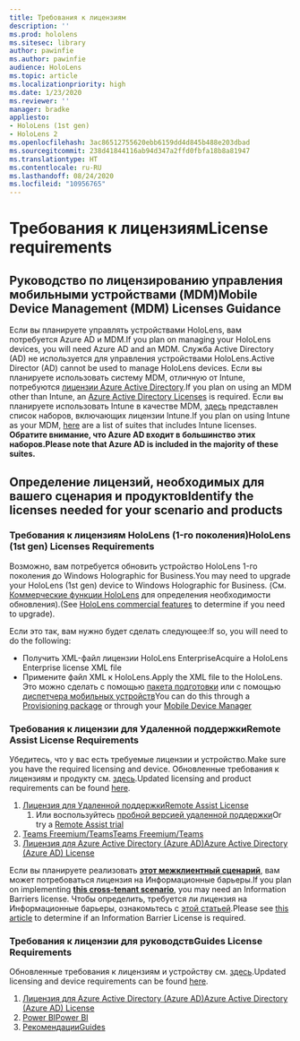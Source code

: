 ```yaml
---
title: Требования к лицензиям
description: ''
ms.prod: hololens
ms.sitesec: library
author: pawinfie
ms.author: pawinfie
audience: HoloLens
ms.topic: article
ms.localizationpriority: high
ms.date: 1/23/2020
ms.reviewer: ''
manager: bradke
appliesto:
- HoloLens (1st gen)
- HoloLens 2
ms.openlocfilehash: 3ac86512755620ebb6159dd4d845b488e203dbad
ms.sourcegitcommit: 238d41844116ab94d347a2ffd0fbfa18b8a81947
ms.translationtype: HT
ms.contentlocale: ru-RU
ms.lasthandoff: 08/24/2020
ms.locfileid: "10956765"
---
```

# <span data-ttu-id="78893-102">Требования к лицензиям</span><span class="sxs-lookup"><span data-stu-id="78893-102">License requirements</span></span>

## <span data-ttu-id="78893-103">Руководство по лицензированию управления мобильными устройствами (MDM)</span><span class="sxs-lookup"><span data-stu-id="78893-103">Mobile Device Management (MDM) Licenses Guidance</span></span>

<span data-ttu-id="78893-104">Если вы планируете управлять устройствами HoloLens, вам потребуется Azure AD и MDM.</span><span class="sxs-lookup"><span data-stu-id="78893-104">If you plan on managing your HoloLens devices, you will need Azure AD and an MDM.</span></span> <span data-ttu-id="78893-105">Служба Active Directory (AD) не используется для управления устройствами HoloLens.</span><span class="sxs-lookup"><span data-stu-id="78893-105">Active Director (AD) cannot be used to manage HoloLens devices.</span></span>
<span data-ttu-id="78893-106">Если вы планируете использовать систему MDM, отличную от Intune, потребуются [лицензии Azure Active Directory](https://docs.microsoft.com/azure/active-directory/fundamentals/active-directory-whatis).</span><span class="sxs-lookup"><span data-stu-id="78893-106">If you plan on using an MDM other than Intune, an [Azure Active Directory Licenses](https://docs.microsoft.com/azure/active-directory/fundamentals/active-directory-whatis) is required.</span></span>
<span data-ttu-id="78893-107">Если вы планируете использовать Intune в качестве MDM, [здесь](https://docs.microsoft.com/intune/fundamentals/licenses) представлен список наборов, включающих лицензии Intune.</span><span class="sxs-lookup"><span data-stu-id="78893-107">If you plan on using Intune as your MDM,  [here](https://docs.microsoft.com/intune/fundamentals/licenses) are a list of suites that includes Intune licenses.</span></span> **<span data-ttu-id="78893-108">Обратите внимание, что Azure AD входит в большинство этих наборов.</span><span class="sxs-lookup"><span data-stu-id="78893-108">Please note that Azure AD is included in the majority of these suites.</span></span>**

## <span data-ttu-id="78893-109">Определение лицензий, необходимых для вашего сценария и продуктов</span><span class="sxs-lookup"><span data-stu-id="78893-109">Identify the licenses needed for your scenario and products</span></span>

### <span data-ttu-id="78893-110">Требования к лицензиям HoloLens (1-го поколения)</span><span class="sxs-lookup"><span data-stu-id="78893-110">HoloLens (1st gen) Licenses Requirements</span></span>

<span data-ttu-id="78893-111">Возможно, вам потребуется обновить устройство HoloLens 1-го поколения до Windows Holographic for Business.</span><span class="sxs-lookup"><span data-stu-id="78893-111">You may need to upgrade your HoloLens (1st gen) device to Windows Holographic for Business.</span></span> <span data-ttu-id="78893-112">(См. [Коммерческие функции HoloLens](holoLens-commercial-features.md#feature-comparison-between-editions) для определения необходимости обновления).</span><span class="sxs-lookup"><span data-stu-id="78893-112">(See [HoloLens commercial features](holoLens-commercial-features.md#feature-comparison-between-editions) to determine if you need to upgrade).</span></span>

 <span data-ttu-id="78893-113">Если это так, вам нужно будет сделать следующее:</span><span class="sxs-lookup"><span data-stu-id="78893-113">If so, you will need to do the following:</span></span>

- <span data-ttu-id="78893-114">Получить XML-файл лицензии HoloLens Enterprise</span><span class="sxs-lookup"><span data-stu-id="78893-114">Acquire a HoloLens Enterprise license XML file</span></span>
- <span data-ttu-id="78893-115">Примените файл XML к HoloLens.</span><span class="sxs-lookup"><span data-stu-id="78893-115">Apply the XML file to the HoloLens.</span></span> <span data-ttu-id="78893-116">Это можно сделать с помощью [пакета подготовки](hololens-provisioning.md) или с помощью [диспетчера мобильных устройств](https://docs.microsoft.com/intune/configuration/holographic-upgrade)</span><span class="sxs-lookup"><span data-stu-id="78893-116">You can do this through a [Provisioning package](hololens-provisioning.md) or through your [Mobile Device Manager](https://docs.microsoft.com/intune/configuration/holographic-upgrade)</span></span>

### <span data-ttu-id="78893-117">Требования к лицензии для Удаленной поддержки</span><span class="sxs-lookup"><span data-stu-id="78893-117">Remote Assist License Requirements</span></span>

<span data-ttu-id="78893-118">Убедитесь, что у вас есть требуемые лицензии и устройство.</span><span class="sxs-lookup"><span data-stu-id="78893-118">Make sure you have the required licensing and device.</span></span> <span data-ttu-id="78893-119">Обновленные требования к лицензиям и продукту см. [здесь](https://docs.microsoft.com/dynamics365/mixed-reality/remote-assist/requirements).</span><span class="sxs-lookup"><span data-stu-id="78893-119">Updated licensing and product requirements can be found [here](https://docs.microsoft.com/dynamics365/mixed-reality/remote-assist/requirements).</span></span>

1. [<span data-ttu-id="78893-120">Лицензия для Удаленной поддержки</span><span class="sxs-lookup"><span data-stu-id="78893-120">Remote Assist License</span></span>](https://docs.microsoft.com/dynamics365/mixed-reality/remote-assist/buy-and-deploy-remote-assist)
    1. <span data-ttu-id="78893-121">Или воспользуйтесь [пробной версией удаленной поддержки](https://docs.microsoft.com/dynamics365/mixed-reality/remote-assist/try-remote-assist)</span><span class="sxs-lookup"><span data-stu-id="78893-121">Or try a [Remote Assist trial](https://docs.microsoft.com/dynamics365/mixed-reality/remote-assist/try-remote-assist)</span></span>
1. [<span data-ttu-id="78893-122">Teams Freemium/Teams</span><span class="sxs-lookup"><span data-stu-id="78893-122">Teams Freemium/Teams</span></span>](https://products.office.com/microsoft-teams/free)
1. [<span data-ttu-id="78893-123">Лицензия для Azure Active Directory (Azure AD)</span><span class="sxs-lookup"><span data-stu-id="78893-123">Azure Active Directory (Azure AD) License</span></span>](https://docs.microsoft.com/azure/active-directory/fundamentals/active-directory-whatis)

<span data-ttu-id="78893-124">Если вы планируете реализовать **[этот межклиентный сценарий](https://docs.microsoft.com/dynamics365/mixed-reality/remote-assist/cross-tenant-overview#scenario-2-leasing-services-to-other-tenants)**, вам может потребоваться лицензия на Информационные барьеры.</span><span class="sxs-lookup"><span data-stu-id="78893-124">If you plan on implementing **[this cross-tenant scenario](https://docs.microsoft.com/dynamics365/mixed-reality/remote-assist/cross-tenant-overview#scenario-2-leasing-services-to-other-tenants)**, you may need an Information Barriers license.</span></span> <span data-ttu-id="78893-125">Чтобы определить, требуется ли лицензия на Информационные барьеры, ознакомьтесь с [этой статьей](https://docs.microsoft.com/dynamics365/mixed-reality/remote-assist/cross-tenant-licensing-implementation#step-1-determine-if-information-barriers-are-necessary).</span><span class="sxs-lookup"><span data-stu-id="78893-125">Please see [this article](https://docs.microsoft.com/dynamics365/mixed-reality/remote-assist/cross-tenant-licensing-implementation#step-1-determine-if-information-barriers-are-necessary) to determine if an Information Barrier License is required.</span></span>

### <span data-ttu-id="78893-126">Требования к лицензии для руководств</span><span class="sxs-lookup"><span data-stu-id="78893-126">Guides License Requirements</span></span>

<span data-ttu-id="78893-127">Обновленные требования к лицензиям и устройству см. [здесь](https://docs.microsoft.com/dynamics365/mixed-reality/guides/requirements).</span><span class="sxs-lookup"><span data-stu-id="78893-127">Updated licensing and device requirements can be found [here](https://docs.microsoft.com/dynamics365/mixed-reality/guides/requirements).</span></span>

1. [<span data-ttu-id="78893-128">Лицензия для Azure Active Directory (Azure AD)</span><span class="sxs-lookup"><span data-stu-id="78893-128">Azure Active Directory (Azure AD) License</span></span>](https://docs.microsoft.com/azure/active-directory/fundamentals/active-directory-whatis)
1. [<span data-ttu-id="78893-129">Power BI</span><span class="sxs-lookup"><span data-stu-id="78893-129">Power BI</span></span>](https://powerbi.microsoft.com/desktop/)
1. [<span data-ttu-id="78893-130">Рекомендации</span><span class="sxs-lookup"><span data-stu-id="78893-130">Guides</span></span>](https://docs.microsoft.com/dynamics365/mixed-reality/guides/setup)
